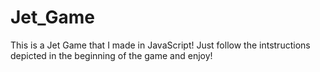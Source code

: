 # Jet_Game

This is a Jet Game that I made in JavaScript! Just follow the intstructions depicted in the beginning of the game and enjoy!
